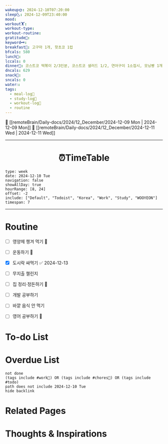 ```yaml
---
wakeup🌞: 2024-12-10T07:20:00
sleep🌜: 2024-12-09T23:40:00
mood: 
workout🏋️: 
workout-type: 
workout-routine: 
gratitude🙏: 
keyword🗝️: 
breakfast🍳: 고구마 1개, 핫초코 1컵
bfcals: 580
lunch🍚: 
lccals: 0
dinner🥗: 코스트코 떡볶이 2/3인분, 코스트코 샐러드 1/2, 연어구이 1소접시, 모닝빵 1개
dncals: 629
snack🍬: 
sncals: 0
water💧: 
tags:
  - meal-log📝
  - study-log📓
  - workout-log💪
  - routine
---
```


🔺 [[remoteBrain/Daily-docs/2024/12_December/2024-12-09 Mon | 2024-12-09 Mon]]
🔻 [[remoteBrain/Daily-docs/2024/12_December/2024-12-11 Wed | 2024-12-11 Wed]]
___
<h1> <center>⏰TimeTable </center> </h1>

```gEvent
type: week
date: 2024-12-10 Tue
navigation: false
showAllDay: true
hourRange: [8, 24]
offset: -2
include: ["Default", "Todoist", "Korea", "Work", "Study", "WOOYEON"]
timespan: 7
```

--- 


# Routine 

- [ ] 영양제 챙겨 먹기 🔼 
- [ ] 운동하기 🔼 
- [x] 도시락 싸먹기 ✅ 2024-12-13
- [ ] 무지출 챌린지 
- [ ] 집 정리·정돈하기 🔼
- [ ] 개발 공부하기
- [ ] 바깥 음식 안 먹기 
- [ ] 영어 공부하기 🔼 


# To-do List


# Overdue List
```tasks
not done
(tags include #work💼) OR (tags include #chores🧺) OR (tags include #todo)
path does not include 2024-12-10 Tue
hide backlink
```

# Related Pages



# Thoughts & Inspirations

